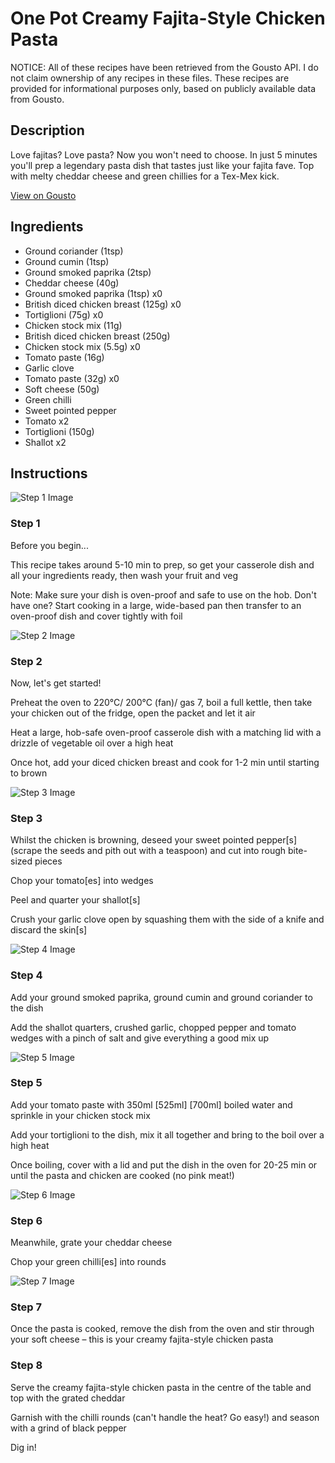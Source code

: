 # One Pot Creamy Fajita-Style Chicken Pasta

NOTICE: All of these recipes have been retrieved from the Gousto API. I do not claim ownership of any recipes in these files. These recipes are provided for informational purposes only, based on publicly available data from Gousto.

## Description

Love fajitas? Love pasta? Now you won't need to choose. In just 5 minutes you'll prep a legendary pasta dish that tastes just like your fajita fave. Top with melty cheddar cheese and green chillies for a Tex-Mex kick. 

[View on Gousto](https://www.gousto.co.uk/recipes/cookbook/one-pot-creamy-fajita-style-chicken-pasta)

## Ingredients

- Ground coriander (1tsp)
- Ground cumin (1tsp)
- Ground smoked paprika (2tsp)
- Cheddar cheese (40g)
- Ground smoked paprika (1tsp) x0
- British diced chicken breast (125g) x0
- Tortiglioni (75g) x0
- Chicken stock mix (11g)
- British diced chicken breast (250g)
- Chicken stock mix (5.5g) x0
- Tomato paste (16g)
- Garlic clove
- Tomato paste (32g) x0
- Soft cheese (50g)
- Green chilli
- Sweet pointed pepper
- Tomato x2
- Tortiglioni (150g)
- Shallot x2

## Instructions

![Step 1 Image](https://production-media.gousto.co.uk/cms/recipe-step-image/Admin-10mm-Step-1-1651674808187-x200.jpg)

### Step 1

Before you begin...

This recipe takes around 5-10 min to prep, so get your casserole dish and all your ingredients ready, then wash your fruit and veg

Note: Make sure your dish is oven-proof and safe to use on the hob. Don't have one? Start cooking in a large, wide-based pan then transfer to an oven-proof dish and cover tightly with foil

![Step 2 Image](https://production-media.gousto.co.uk/cms/recipe-step-image/step-2-1651674812680-x200.jpg)

### Step 2

Now, let's get started!

Preheat the oven to 220°C/ 200°C (fan)/ gas 7, boil a full kettle, then take your chicken out of the fridge, open the packet and let it air

Heat a large, hob-safe oven-proof casserole dish with a matching lid with a drizzle of vegetable oil over a high heat

Once hot, add your diced chicken breast and cook for 1-2 min until starting to brown

![Step 3 Image](https://production-media.gousto.co.uk/cms/recipe-step-image/step-3-1651674816438-x200.jpg)

### Step 3

Whilst the chicken is browning, deseed your sweet pointed pepper[s]<span class="text-danger"> </span>(scrape the seeds and pith out with a teaspoon) and cut into rough bite-sized pieces

Chop your tomato[es] into wedges

Peel and quarter your shallot[s]

Crush your garlic clove open by squashing them with the side of a knife and discard the skin[s]

![Step 4 Image](https://production-media.gousto.co.uk/cms/recipe-step-image/step-4-1651674826122-x200.jpg)

### Step 4

Add your ground smoked paprika, ground cumin and ground coriander to the dish

Add the shallot quarters, crushed garlic, chopped pepper and tomato wedges with a pinch of salt and give everything a good mix up

![Step 5 Image](https://production-media.gousto.co.uk/cms/recipe-step-image/step-5-1651674830624-x200.jpg)

### Step 5

Add your tomato paste with 350ml <span class="text-purple">[525ml]</span> <span class="text-danger">[700ml]</span> boiled water and sprinkle in your chicken stock mix

Add your tortiglioni to the dish, mix it all together and bring to the boil over a high heat

Once boiling, cover with a lid and put the dish in the oven for 20-25 min or until the pasta and chicken are cooked (no pink meat!)

![Step 6 Image](https://production-media.gousto.co.uk/cms/recipe-step-image/step-6-1651674840768-x200.jpg)

### Step 6

Meanwhile, grate your cheddar cheese

Chop your green chilli[es] into rounds

![Step 7 Image](https://production-media.gousto.co.uk/cms/recipe-step-image/step-7-1651674846147-x200.jpg)

### Step 7

Once the pasta is cooked, remove the dish from the oven and stir through your soft cheese – this is your creamy fajita-style chicken pasta

### Step 8

Serve the creamy fajita-style chicken pasta in the centre of the table and top with the grated cheddar

Garnish with the chilli rounds (can't handle the heat? Go easy!) and season with a grind of black pepper

Dig in!

